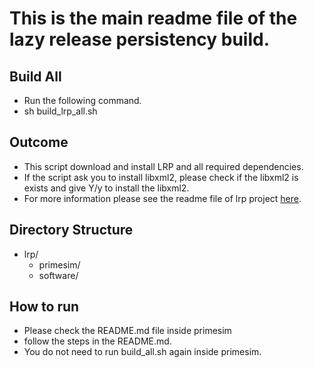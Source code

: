 # This is the main readme file of the lazy release persistency build.

Build All
-------------------
* Run the following command.
* sh build_lrp_all.sh

Outcome
-------------------
* This script  download and install LRP and all required dependencies.
* If the script ask you to install libxml2, please check if the libxml2 is exists and give Y/y to install the libxml2.
* For more information please see the readme file of lrp project [here](https://github.com/dananjayamahesh/primesim/blob/dimp/README.md).

Directory  Structure
---------------------
* lrp/
	* primesim/
	* software/

How to run
-----------
* Please check the README.md file inside primesim
* follow the steps in the README.md.
* You do not need to run build_all.sh again inside primesim.